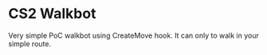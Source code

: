 # CS2 Walkbot

Very simple PoC walkbot using CreateMove hook. It can only to walk in your simple route.